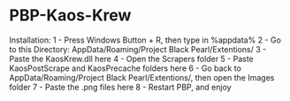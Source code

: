 # PBP-Kaos-Krew
Installation:
1 - Press Windows Button + R, then type in %appdata%
2 - Go to this Directory: AppData/Roaming/Project Black Pearl/Extentions/
3 - Paste the KaosKrew.dll here
4 - Open the Scrapers folder
5 - Paste KaosPostScrape and KaosPrecache folders here
6 - Go back to AppData/Roaming/Project Black Pearl/Extentions/, then open the Images folder
7 - Paste the .png files here
8 - Restart PBP, and enjoy
